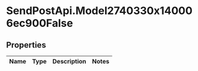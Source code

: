 # SendPostApi.Model2740330x140006ec900False

## Properties
Name | Type | Description | Notes
------------ | ------------- | ------------- | -------------


